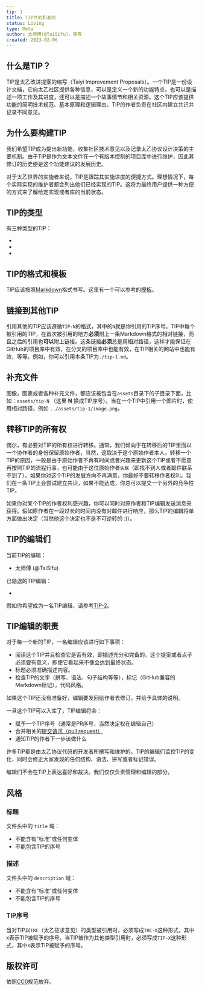 ```yaml
---
tip: 1
title: TIP目的和准则
status: Living
type: Meta
author: 太师傅(@TaiSifu)，等等
created: 2023-02-06
---
```


## 什么是TIP？

TIP是太乙改进提案的缩写（Taiyi Improvement Proposals）。一个TIP是一份设计文档，它向太乙社区提供各种信息，可以是定义一个新的功能特点，也可以是描述一项工作及其进度，还可以是描述一个故事情节和相关资源。这个TIP应该提供功能的简明技术规范、基本原理和逻辑理由。TIP的作者负责在社区内建立共识并记录不同意见。

## 为什么要构建TIP

我们希望TIP成为提出新功能，收集社区技术意见以及记录太乙协议设计决策的主要机制。由于TIP是作为文本文件在一个有版本控制的项目库中进行维护，因此其修订的历史便是这个功能建议的发展历史。

对于太乙世界的实施者来说，TIP是跟踪其实施进度的便捷方式。理想情况下，每个实际实现的维护者都会列出他们已经实现的TIP。这将为最终用户提供一种方便的方式来了解给定实现或者库的当前状态。

## TIP的类型

有三种类型的TIP：

- 
- 
- 


## TIP的格式和模板

TIP应该按照[Markdown](https://github.com/adam-p/markdown-here/wiki/Markdown-Cheatsheet)格式书写。这里有一个可以参考的[模板](./tip-template.md)。


## 链接到其他TIP

引用其他的TIP应该遵循`TIP-N`的格式，其中的`N`就是你引用的TIP序号。TIP中每个被引用的TIP，在首次被引用的地方**必须**附上一条Markdown格式的相对链接，而且之后的引用也**可以**附上链接。这条链接**必须**总是用相对路径，这样才能保证在GitHub的项目库中有效，在分叉的项目库中也能有效，在TIP相关的网站中也能有效，等等。例如，你可以引用本条TIP为`./tip-1.md`。

## 补充文件

图像，图表或者各种补充文件，都应该被包含在`assets`目录下的子目录下面，比如：`assets/tip-N` （这里 **N** 换成TIP序号）。当在一个TIP中引用一个图片时，使用相对路径，例如 `../assets/tip-1/image.png`。

## 转移TIP的所有权

偶尔，有必要对TIP的所有权进行转移。通常，我们倾向于在转移后的TIP里面以一个协作者的身份保留原始作者，当然，这取决于这个原始作者本人。转移一个TIP的原因，一般是由于原始作者不再有时间或者兴趣来更新这个TIP或者不愿意再按照TIP的流程行事，也可能由于这位原始作者`失联`（即找不到人或者邮件联系不到了）。如果你对这个TIP的发展方向不再满意，你最好不要转移作者权利。我们在一条TIP上会尝试建立共识，如果不能达成，你总可以提交一个另外的竞争性TIP。

如果你对某个TIP的作者权利感兴趣，你可以同时对原作者和TIP编辑发送消息来获得。假如原作者在一段过长的时间内没有对邮件进行响应，那么TIP的编辑将单方面做出决定（当然他这个决定也不是不可逆转的 :)）。

## TIP的编辑们

当前TIP的编辑：

- 太师傅 (@TaiSifu)

已隐退的TIP编辑：

- 

假如你希望成为一名TIP编辑，请参考[TIP-2](./tip-2.md)。

## TIP编辑的职责

对于每一个新的TIP，一名编辑应该进行如下事项：

- 阅读这个TIP并且检查它是否有效，即描述充分和完备的。这个提案或者点子必须要有意义，即便它看起来不像会达到最终状态。
- 标题必须准确描述内容。
- 检查TIP的文字（拼写、语法、句子结构等等），标记（GitHub兼容的Markdown标记），代码风格。

如果这个TIP还没有准备好，编辑要发回给作者去修订，并给予具体的说明。

一旦这个TIP可以入库了，TIP编辑将会：

- 赋予一个TIP序号（通常是PR序号，当然决定权在编辑自己）
- 合并相关的[提交请求（pull request）](https://github.com/TaiSifu/TIPs/pulls)
- 通知TIP的作者下一步该做什么

许多TIP都是由太乙协议代码的开发者所撰写和维护的。TIP的编辑们监控TIP的变化，同时会修正大家发现的任何结构、语法、拼写或者标记错误。

编辑们不会在TIP上表达喜好和裁决。我们仅仅负责管理和编辑的部分。

## 风格

### 标题

文件头中的 `title` 域：

- 不能含有“标准”或任何变体
- 不能包含TIP的序号

### 描述

文件头中的 `description` 域：

- 不能含有“标准”或任何变体
- 不能包含TIP的序号

### TIP序号

当对TIP以`TRC`（太乙征求意见）的类型被引用时，必须写成`TRC-X`这种形式，其中`X`表示TIP被赋予的序号。当TIP被作为其他类型引用时，必须写成`TIP-X`这种形式，其中`X`表示TIP被赋予的序号。

## 版权许可

依照[CC0](../LICENSE.md)规范放弃。
